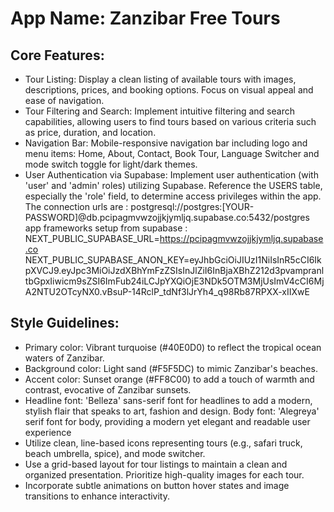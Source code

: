 # **App Name**: Zanzibar Free Tours

## Core Features:

- Tour Listing: Display a clean listing of available tours with images, descriptions, prices, and booking options. Focus on visual appeal and ease of navigation.
- Tour Filtering and Search: Implement intuitive filtering and search capabilities, allowing users to find tours based on various criteria such as price, duration, and location.
- Navigation Bar: Mobile-responsive navigation bar including logo and menu items: Home, About, Contact, Book Tour, Language Switcher and mode switch toggle for light/dark themes.
- User Authentication via Supabase: Implement user authentication (with 'user' and 'admin' roles) utilizing Supabase. Reference the USERS table, especially the 'role' field, to determine access privileges within the app. The connection urls are : postgresql://postgres:[YOUR-PASSWORD]@db.pcipagmvwzojjkjymljq.supabase.co:5432/postgres  app frameworks setup from supabase : NEXT_PUBLIC_SUPABASE_URL=https://pcipagmvwzojjkjymljq.supabase.co NEXT_PUBLIC_SUPABASE_ANON_KEY=eyJhbGciOiJIUzI1NiIsInR5cCI6IkpXVCJ9.eyJpc3MiOiJzdXBhYmFzZSIsInJlZiI6InBjaXBhZ212d3pvampranltbGpxIiwicm9sZSI6ImFub24iLCJpYXQiOjE3NDk5OTM3MjUsImV4cCI6MjA2NTU2OTcyNX0.vBsuP-14RclP_tdNf3lJrYh4_q98Rb87RPXX-xIIXwE

## Style Guidelines:

- Primary color: Vibrant turquoise (#40E0D0) to reflect the tropical ocean waters of Zanzibar.
- Background color: Light sand (#F5F5DC) to mimic Zanzibar's beaches.
- Accent color: Sunset orange (#FF8C00) to add a touch of warmth and contrast, evocative of Zanzibar sunsets.
- Headline font: 'Belleza' sans-serif font for headlines to add a modern, stylish flair that speaks to art, fashion and design. Body font: 'Alegreya' serif font for body, providing a modern yet elegant and readable user experience
- Utilize clean, line-based icons representing tours (e.g., safari truck, beach umbrella, spice), and mode switcher.
- Use a grid-based layout for tour listings to maintain a clean and organized presentation. Prioritize high-quality images for each tour.
- Incorporate subtle animations on button hover states and image transitions to enhance interactivity.